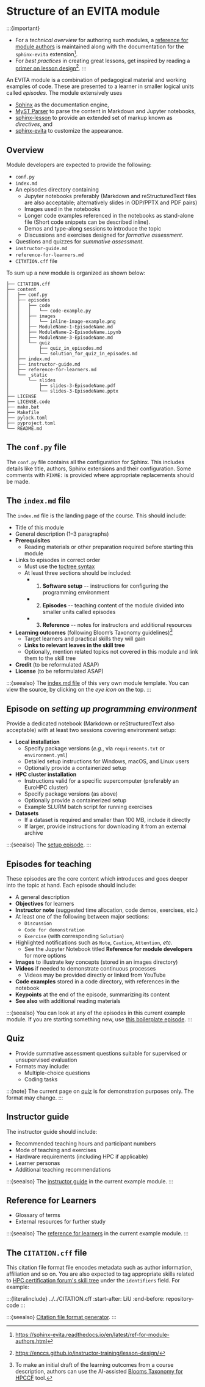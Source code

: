 # Structure of an EVITA module

:::{important}
- For a _technical overview_ for authoring such modules, a
[reference for module authors](inv:evita:std#ref-for-module-authors) is maintained along with 
the documentation for the `sphinx-evita` extension[^ref-auth].
- For _best practices_ in creating great lessons, get inspired by reading a [primer on lesson design](inv:instruct:std#lesson-design)[^ref-lesson-design].
:::

[^ref-auth]: <https://sphinx-evita.readthedocs.io/en/latest/ref-for-module-authors.html>
[^ref-lesson-design]: <https://enccs.github.io/instructor-training/lesson-design/>

An EVITA module is a combination of pedagogical material and 
working examples of code. These are presented to a learner in 
smaller logical units called *episodes*. The module extensively uses

- [Sphinx](inv:sphinx:std#index) as the documentation engine,
- [MyST Parser](inv:myst:std#index) to parse the content in Markdown and Jupyter notebooks,
- [sphinx-lesson](inv:lesson:std#index) to provide an extended set of markup known as _directives_, and
- [sphinx-evita](inv:evita:std#index) to customize the appearance. 

## Overview

Module developers are expected to provide the following:
- `conf.py`
- `index.md`
- An episodes directory containing
	- Jupyter notebooks preferably (Markdown and reStructuredText files are also acceptable; alternatively slides in ODP/PPTX and PDF pairs)
	- Images used in the notebooks
	- Longer code examples referenced in the notebooks as stand-alone file (Short code snippets can be described inline).
    - Demos and type-along sessions to introduce the topic
    - Discussions and exercises designed for _formative assessment_.
- Questions and quizzes for _summative assessment_.
- `instructor-guide.md`
- `reference-for-learners.md`
- `CITATION.cff` file

To sum up a new module is organized as shown below:

```
├── CITATION.cff
├── content
│   ├── conf.py
│   ├── episodes
│   │   ├── code
│   │   │   └── code-example.py
│   │   ├── images
│   │   │   └── inline-image-example.png
│   │   ├── ModuleName-1-EpisodeName.md
│   │   ├── ModuleName-2-EpisodeName.ipynb
│   │   ├── ModuleName-3-EpisodeName.md
│   │   └── quiz
│   │       ├── quiz_in_episodes.md
│   │       └── solution_for_quiz_in_episodes.md
│   ├── index.md
│   ├── instructor-guide.md
│   ├── reference-for-learners.md
│   └── _static
│       └── slides
│           ├── slides-3-EpisodeName.pdf
│           └── slides-3-EpisodeName.pptx
├── LICENSE
├── LICENSE.code
├── make.bat
├── Makefile
├── pylock.toml
├── pyproject.toml
└── README.md
```

## The `conf.py` file

The `conf.py` file contains all the configuration for Sphinx. This
includes details like title, authors, Sphinx extensions and their
configuration. Some comments with `FIXME:` is provided where
appropriate replacements should be made. 

## The `index.md` file

The `index.md` file is the landing page of the course. This should
include:
- Title of this module
- General description (1–3 paragraphs)
- **Prerequisites**
	- Reading materials or other preparation required before starting this module
- Links to episodes in correct order
	- Must use the [toctree syntax](inv:myst:std#syntax/toctree)
	- At least three sections should be included:
		- 1) **Software setup** -- instructions for configuring the programming environment
		- 2) **Episodes** -- teaching content of the module divided into smaller units called episodes
		- 3) **Reference** -- notes for instructors and additional resources
- **Learning outcomes** (following Bloom’s Taxonomy guidelines)[^gpt-learn-out]
	- Target learners and practical skills they will gain
	- **Links to relevant leaves in the skill tree**
	- Optionally, mention related topics not covered in this module and link them to the skill tree
- **Credit** (to be reformulated ASAP)
- **License** (to be reformulated ASAP)

[^gpt-learn-out]: To make an initial draft of the learning outcomes from a course description, authors can use the AI-assisted [Blooms Taxonomy for HPCCF](https://chatgpt.com/g/g-67768fbf69dc819199207ef9e3d4d697-blooms-taxonomy-for-hpccf/c/68ff9d13-de94-832f-a112-dda046af41b3) tool.

:::{seealso}
The [index.md file](../index.md) of this very own module template. You can view the source, by clicking on the _eye icon_ on the top.
:::

## Episode on _setting up programming environment_

Provide a dedicated notebook (Markdown or reStructuredText also acceptable) with at least two sessions covering environment setup:
- **Local installation**
	- Specify package versions (*e.g.*, via `requirements.txt` or `environment.yml`)
	- Detailed setup instructions for Windows, macOS, and Linux users
	- Optionally provide a containerized setup
- **HPC cluster installation**
	- Instructions valid for a specific supercomputer (preferably an EuroHPC cluster)
	- Specify package versions (as above)
	- Optionally provide a containerized setup
	- Example SLURM batch script for running exercises
- **Datasets**
	- If a dataset is required and smaller than 100 MB, include it directly
	- If larger, provide instructions for downloading it from an external archive

:::{seealso}
The [setup episode](../episodes/Python-HPDA-0-SoftwareSetup.ipynb).
:::

## Episodes for teaching

These episodes are the core content which introduces and goes
deeper into the topic at hand. Each episode should include:
- A general description
- **Objectives** for learners
- **Instructor note** (suggested time allocation, code demos, exercises, etc.)
- At least one of the following between major sections:
	- `Discussion`
	- `Code for demonstration`
	- `Exercise` (with corresponding `Solution`)
- Highlighted notifications such as `Note`, `Caution`, `Attention`, *etc.*
	- See the Jupyter Notebook titled **Reference for module developers** for more options
- **Images** to illustrate key concepts (stored in an images directory)
- **Videos** if needed to demonstrate continuous processes
	- Videos may be provided directly or linked from YouTube
- **Code examples** stored in a code directory, with references in the notebook
- **Keypoints** at the end of the episode, summarizing its content
- **See also** with additional reading materials

:::{seealso}
You can look at any of the episodes in this current example module.
If you are starting something new, use
[this boilerplate episode](../episodes/ModuleName-1-EpisodeName.md).
:::

## Quiz

- Provide summative assessment questions suitable for supervised or unsupervised evaluation
- Formats may include:
	- Multiple-choice questions
	- Coding tasks

:::{note}
The current page on [quiz](../episodes/quiz/quiz_in_episodes.md) is for demonstration purposes only. The format
may change.
:::

## Instructor guide

The instructor guide should include:
- Recommended teaching hours and participant numbers
- Mode of teaching and exercises
- Hardware requirements (including HPC if applicable)
- Learner personas
- Additional teaching recommendations

:::{seealso}
The [instructor guide](../instructor-guide.md) in the current example module.
:::

## Reference for Learners

- Glossary of terms
- External resources for further study

:::{seealso}
The [reference for learners](../reference-for-learners.md) in the current example module.
:::

## The `CITATION.cff` file

This citation file format file encodes metadata such as author
information, affiliation and so on. You are also expected to
tag appropriate skills related to
[HPC certification forum's skill tree](https://www.hpc-certification.org/wiki/skill-tree/b) under the `identifiers` field.
For example:

:::{literalinclude} ../../CITATION.cff
:start-after: LiU
:end-before: repository-code
:::

:::{seealso}
[Citation file format generator](https://citation-file-format.github.io/#/create-a-citationcff-file-now).
:::
